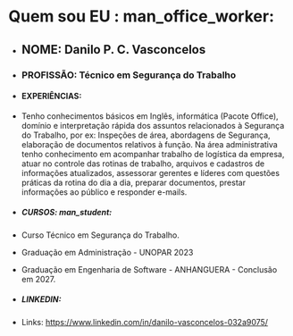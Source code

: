 # Quem sou EU : man_office_worker:

- ## NOME: Danilo P. C. Vasconcelos

- ### PROFISSÃO: Técnico em Segurança do Trabalho

- #### EXPERIÊNCIAS: 

- Tenho conhecimentos básicos em Inglês, informática (Pacote Office), domínio e interpretação rápida dos assuntos relacionados à Segurança do Trabalho, por ex: Inspeções de área, abordagens de Segurança, elaboração de documentos relativos à função. Na área administrativa tenho conhecimento em acompanhar trabalho de logística da empresa, atuar no controle das rotinas de trabalho, arquivos e cadastros de informações atualizados, assessorar gerentes e líderes com questões práticas da rotina do dia a dia, preparar documentos, prestar informações ao público e responder e-mails.

- ##### CURSOS: man_student:

- Curso Técnico em Segurança do Trabalho.

- Graduação em Administração - UNOPAR 2023
- Graduação em Engenharia de Software - ANHANGUERA - Conclusão em 2027.

  

- ##### LINKEDIN:

- Links: https://www.linkedin.com/in/danilo-vasconcelos-032a9075/
